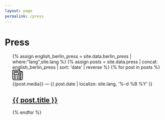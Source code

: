 ```yaml
---
layout: page
permalink: /press
---
```


<h1 class="marg-b-4">Press</h1>

<ul>
  {% assign english_berlin_press = site.data.berlin_press | where:"lang",site.lang %}
  {% assign posts = site.data.press | concat: english_berlin_press | sort: 'date' | reverse %}
  {% for post in posts  %}
    <article class="marg-b-4 flex">
        <img
          alt=""
          aria-hidden
          class="marg-r-3 press-icon"
          role="presentation"
          src="/assets/icons/news.svg"
          width="32"
        >
        <div>
          <div>
            {{post.media}} —
            <time datetime="{{ post.date | date: '%Y-%m-%d' }}">
              {{ post.date | localize: site.lang, '%-d %B %Y' }}
            </time>
          </div>
          <h2>
            <a hreflang="{{post.lang}}-DE" href="{{ post.url }}">
              {{ post.title }}
            </a>
          </h2>
        </div>
      </article>
  {% endfor %}
</ul>

